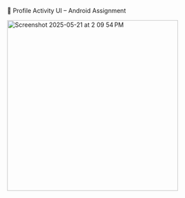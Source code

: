 📱 Profile Activity UI – Android Assignment

<img width="397" alt="Screenshot 2025-05-21 at 2 09 54 PM" src="https://github.com/user-attachments/assets/5683a938-234a-426d-b977-09eee7ac8695" />
